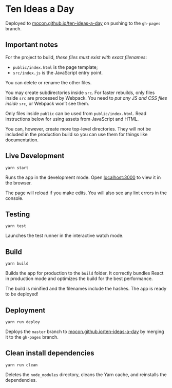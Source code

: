 # Ten Ideas a Day

Deployed to [mocon.github.io/ten-ideas-a-day](https://mocon.github.io/ten-ideas-a-day/) on pushing to the `gh-pages` branch.

## Important notes

For the project to build, *these files must exist with exact filenames*:

* `public/index.html` is the page template;
* `src/index.js` is the JavaScript entry point.

You can delete or rename the other files.

You may create subdirectories inside `src`. For faster rebuilds, only files inside `src` are processed by Webpack. You need to *put any JS and CSS files inside `src`*, or Webpack won’t see them.

Only files inside `public` can be used from `public/index.html`. Read instructions below for using assets from JavaScript and HTML.

You can, however, create more top-level directories. They will not be included in the production build so you can use them for things like documentation.

## Live Development

```
yarn start
```

Runs the app in the development mode. Open [localhost:3000](http://localhost:3000) to view it in the browser.

The page will reload if you make edits. You will also see any lint errors in the console.

## Testing

```
yarn test
```

Launches the test runner in the interactive watch mode.

## Build

```
yarn build
```

Builds the app for production to the `build` folder. It correctly bundles React in production mode and optimizes the build for the best performance.

The build is minified and the filenames include the hashes. The app is ready to be deployed!

## Deployment

```
yarn run deploy
```

Deploys the `master` branch to [mocon.github.io/ten-ideas-a-day](https://mocon.github.io/ten-ideas-a-day/) by merging it to the `gh-pages` branch.

## Clean install dependencies

```
yarn run clean
```

Deletes the `node_modules` directory, cleans the Yarn cache, and reinstalls the dependencies.
